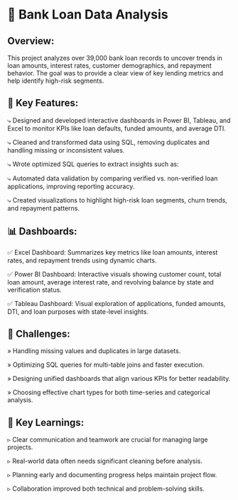# 🏦 **Bank Loan Data Analysis**

## Overview:

This project analyzes over 39,000 bank loan records to uncover trends in loan amounts, 
interest rates, customer demographics, and repayment behavior. The goal was to provide 
a clear view of key lending metrics and help identify high-risk segments.

## 📌 Key Features:

⤷	Designed and developed interactive dashboards in Power BI, Tableau, and Excel to monitor KPIs like loan defaults, funded amounts, 
  and average DTI.

⤷	Cleaned and transformed data using SQL, removing duplicates and handling missing or inconsistent values.

⤷	Wrote optimized SQL queries to extract insights such as:

⤷	Automated data validation by comparing verified vs. non-verified loan applications, improving reporting accuracy.

⤷	Created visualizations to highlight high-risk loan segments, churn trends, and repayment patterns.

## 📊 Dashboards:

✅	Excel Dashboard: Summarizes key metrics like loan amounts, interest rates, and repayment trends using dynamic charts.

✅	Power BI Dashboard: Interactive visuals showing customer count, total loan amount, average interest rate, and revolving balance by state and verification status.

✅	Tableau Dashboard: Visual exploration of applications, funded amounts, DTI, and loan purposes with state-level insights.

## 🎯 Challenges:

»	Handling missing values and duplicates in large datasets.

»	Optimizing SQL queries for multi-table joins and faster execution.

»	Designing unified dashboards that align various KPIs for better readability.

»	Choosing effective chart types for both time-series and categorical analysis.

## 📝 Key Learnings:

▹	Clear communication and teamwork are crucial for managing large projects.

▹	Real-world data often needs significant cleaning before analysis.

▹	Planning early and documenting progress helps maintain project flow.

▹	Collaboration improved both technical and problem-solving skills.
